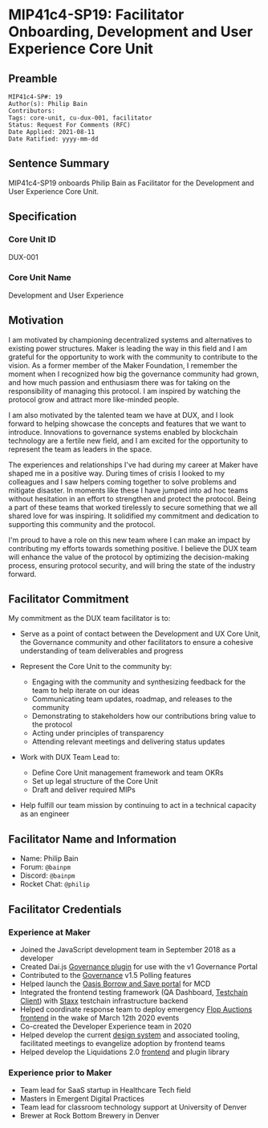  
# MIP41c4-SP19: Facilitator Onboarding, Development and User Experience Core Unit

## Preamble

```
MIP41c4-SP#: 19
Author(s): Philip Bain
Contributors:
Tags: core-unit, cu-dux-001, facilitator
Status: Request For Comments (RFC)
Date Applied: 2021-08-11
Date Ratified: yyyy-mm-dd
```

## Sentence Summary

MIP41c4-SP19 onboards Philip Bain as Facilitator for the Development and User Experience Core Unit.

## Specification

### Core Unit ID

DUX-001

### Core Unit Name

Development and User Experience

## Motivation

I am motivated by championing decentralized systems and alternatives to existing power structures. Maker is leading the way in this field and I am grateful for the opportunity to work with the community to contribute to the vision. As a former member of the Maker Foundation, I remember the moment when I recognized how big the governance community had grown, and how much passion and enthusiasm there was for taking on the responsibility of managing this protocol. I am inspired by watching the protocol grow and attract more like-minded people.

I am also motivated by the talented team we have at DUX, and I look forward to helping showcase the concepts and features that we want to introduce. Innovations to governance systems enabled by blockchain technology are a fertile new field, and I am excited for the opportunity to represent the team as leaders in the space.

The experiences and relationships I've had during my career at Maker have shaped me in a positive way. During times of crisis I looked to my colleagues and I saw helpers coming together to solve problems and mitigate disaster. In moments like these I have jumped into ad hoc teams without hesitation in an effort to strengthen and protect the protocol. Being a part of these teams that worked tirelessly to secure something that we all shared love for was inspiring. It solidified my commitment and dedication to supporting this community and the protocol.

I'm proud to have a role on this new team where I can make an impact by contributing my efforts towards something positive. I believe the DUX team will enhance the value of the protocol by optimizing the decision-making process, ensuring protocol security, and will bring the state of the industry forward.

## Facilitator Commitment

My commitment as the DUX team facilitator is to:
- Serve as a point of contact between the Development and UX Core Unit, the Governance community and other facilitators to ensure a cohesive understanding of team deliverables and progress

- Represent the Core Unit to the community by:
  - Engaging with the community and synthesizing feedback for the team to help iterate on our ideas
  - Communicating team updates, roadmap, and releases to the community
  - Demonstrating to stakeholders how our contributions bring value to the protocol
  - Acting under principles of transparency
  - Attending relevant meetings and delivering status updates
- Work with DUX Team Lead to:
  - Define Core Unit management framework and team OKRs
  - Set up legal structure of the Core Unit
  - Draft and deliver required MIPs
- Help fulfill our team mission by continuing to act in a technical capacity as an engineer

## Facilitator Name and Information

- Name: Philip Bain
- Forum: `@bainpm`
- Discord: `@bainpm`
- Rocket Chat: `@philip`

## Facilitator Credentials

### Experience at Maker

- Joined the JavaScript development team in September 2018 as a developer
- Created Dai.js [Governance plugin](https://github.com/makerdao/dai-plugin-governance) for use with the v1 Governance Portal
- Contributed to the [Governance](https://github.com/makerdao/governance-portal) v1.5 Polling features
- Helped launch the [Oasis Borrow and Save portal](https://github.com/makerdao/mcd-cdp-portal) for MCD
- Integrated the frontend testing framework (QA Dashboard, [Testchain Client](https://github.com/makerdao/testchain-client)) with [Staxx](https://github.com/makerdao/staxx) testchain infrastructure backend
- Helped coordinate response team to deploy emergency [Flop Auctions frontend](https://github.com/makerdao/auctions-ui) in the wake of March 12th 2020 events
- Co-created the Developer Experience team in 2020
- Helped develop the current [design system](https://github.com/makerdao/dai-ui) and associated tooling, facilitated meetings to evangelize adoption by frontend teams
- Helped develop the Liquidations 2.0 [frontend](https://github.com/makerdao/liquidations-portal) and plugin library

### Experience prior to Maker
- Team lead for SaaS startup in Healthcare Tech field
- Masters in Emergent Digital Practices
- Team lead for classroom technology support at University of Denver
- Brewer at Rock Bottom Brewery in Denver
